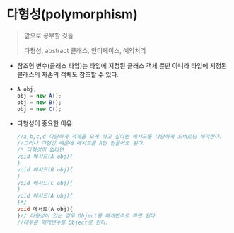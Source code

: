 # 다형성(polymorphism)

> 앞으로 공부할 것들
>
> 다형성, abstract 클래스, 인터페이스, 예외처리



- 참조형 변수(클래스 타입)는 타입에 지정된 클래스 객체 뿐만 아니라 타입에 지정된 클래스의 자손의 객체도 참조할 수 있다.

- ```java
  A obj;
  obj = new A();
  obj = new B();
  obj = new C();
  ```

- 다형성이 중요한 이유

  ```java
  //a,b,c,d 다양하게 객체를 오게 하고 싶다면 메서드를 다양하게 오버로딩 해야한다.
  //그러나 다형성 때문에 메서드를 A만 만들어도 된다.
  /* 다형성이 없다면
  void 메서드(A obj){
  }
  void 메서드(B obj){
  }
  void 메서드(C obj){
  }
  void 메서드(A obj){
  }*/
  void 메서드(A obj){
  }// 다형성이 있는 경우 Object를 매개변수로 하면 된다.
  //대부분 매개변수를 Object로 한다.
  ```

  

